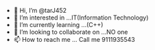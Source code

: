 - 👋 Hi, I’m @tarJ452
- 👀 I’m interested in ...IT(Information Technology)
- 🌱 I’m currently learning ...(C++)
- 💞️ I’m looking to collaborate on ...NO one
- 📫 How to reach me ... Call me 9111935543

<!---
tarJ452/tarJ452 is a ✨ special ✨ repository because its `README.md` (this file) appears on your GitHub profile.
You can click the Preview link to take a look at your changes.
--->

